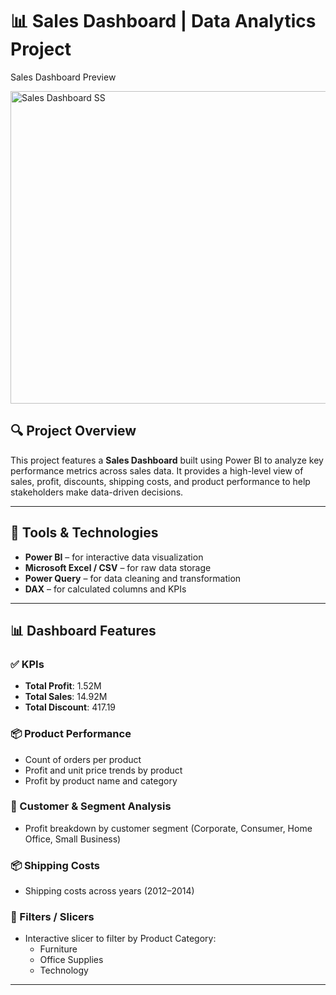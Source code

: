 # 📊 Sales Dashboard | Data Analytics Project

Sales Dashboard Preview


<img width="922" height="500" alt="Sales Dashboard SS" src="https://github.com/user-attachments/assets/e3329605-650d-4a88-a633-69b5da3ff83d" />


## 🔍 Project Overview

This project features a **Sales Dashboard** built using Power BI to analyze key performance metrics across sales data. It provides a high-level view of sales, profit, discounts, shipping costs, and product performance to help stakeholders make data-driven decisions.

---

## 🧰 Tools & Technologies

- **Power BI** – for interactive data visualization
- **Microsoft Excel / CSV** – for raw data storage
- **Power Query** – for data cleaning and transformation
- **DAX** – for calculated columns and KPIs

---

## 📊 Dashboard Features

### ✅ KPIs
- **Total Profit**: 1.52M
- **Total Sales**: 14.92M
- **Total Discount**: 417.19

### 📦 Product Performance
- Count of orders per product
- Profit and unit price trends by product
- Profit by product name and category

### 👥 Customer & Segment Analysis
- Profit breakdown by customer segment (Corporate, Consumer, Home Office, Small Business)

### 📦 Shipping Costs
- Shipping costs across years (2012–2014)

### 🧩 Filters / Slicers
- Interactive slicer to filter by Product Category:
  - Furniture
  - Office Supplies
  - Technology

---



